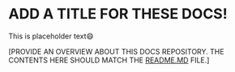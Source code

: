 # ADD A TITLE FOR THESE DOCS!

This is placeholder text😄

[PROVIDE AN OVERVIEW ABOUT THIS DOCS REPOSITORY. THE CONTENTS HERE SHOULD MATCH THE [README.MD](../README.md) FILE.]
